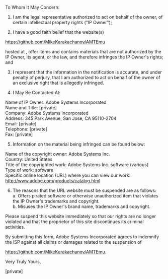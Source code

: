 To Whom It May Concern:

1.	I am the legal representative authorized to act on behalf of the owner, of certain intellectual property rights ("IP Owner");

2.	I have a good faith belief that the website(s)

https://github.com/MikeKarakachanov/AMTEmu

hosted at , offer items and contains materials that are not authorized by the IP Owner, its agent, or the law, and therefore infringes the IP Owner's rights; and

3.	I represent that the information in the notification is accurate, and under penalty of perjury, that I am authorized to act on behalf of the owner of an exclusive right that is allegedly infringed.

4.	I May Be Contacted At:

Name of IP Owner:	Adobe Systems Incorporated   
Name and Title:	[private]   
Company:	Adobe Systems Incorporated   
Address:	345 Park Avenue, San Jose, CA 95110-2704   
Email:	[private]  
Telephone:	[private]   
Fax:	[private]  

5.	Information on the material being infringed can be found below:

Name of the copyright owner: Adobe Systems Inc.   
Country: United States   
Title of the copyrighted work: Adobe Systems Inc. software (various)   
Type of work: software   
Specific online location (URL) where you can view our work: http://www.adobe.com/products/catalog.html

6.	The reasons that the URL website must be suspended are as follows:   
a. Offers pirated software or otherwise unauthorized item that violates the IP Owner's trademarks and copyright.   
b. Misuses the IP Owner's brand name, trademarks and copyright.

Please suspend this website immediately so that our rights are no longer violated and that the proprietor of this site discontinues its criminal activities.

By submitting this form, Adobe Systems Incorporated agrees to indemnify the ISP against all claims or damages related to the suspension of

https://github.com/MikeKarakachanov/AMTEmu.

Very Truly Yours,

[private]
